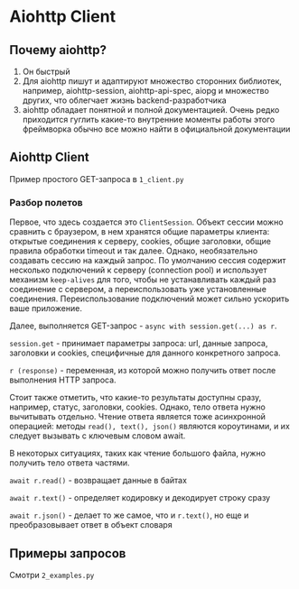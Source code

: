# Aiohttp Client

## Почему aiohttp?

1. Он быстрый
2. Для aiohttp пишут и адаптируют множество сторонних библиотек, например, aiohttp-session, aiohttp-api-spec, aiopg и множество других, что облегчает жизнь backend-разработчика
3. aiohttp обладает понятной и полной документацией. Очень редко приходится гуглить какие-то внутренние моменты работы этого фреймворка обычно все можно найти в официальной документации

## Aiohttp Client

Пример простого GET-запроса в `1_client.py`

### Разбор полетов

Первое, что здесь создается это `ClientSession`. Объект сессии можно сравнить с браузером, в нем хранятся общие параметры клиента: открытые соединения к серверу, cookies, общие заголовки, общие правила обработки timeout и так далее. Однако, необязательно создавать сессию на каждый запрос. По умолчанию сессия содержит несколько подключений к серверу (connection pool) и использует механизм `keep-alives` для того, чтобы не устанавливать каждый раз соединение с сервером, а переиспользовать уже установленные соединения. Переиспользование подключений может сильно ускорить ваше приложение.

Далее, выполняется GET-запрос - `async with session.get(...) as r`.

`session.get` - принимает параметры запроса: url, данные запроса, заголовки и cookies, специфичные для данного конкретного запроса.

`r (response)` - переменная, из которой можно получить ответ после выполнения HTTP запроса.

Стоит также отметить, что какие-то результаты доступны сразу, например, статус, заголовки, cookies. Однако, тело ответа нужно вычитывать отдельно. Чтение ответа является тоже асинхронной операцией: методы `read(), text(), json()` являются короутинами, и их следует вызывать с ключевым словом await.

В некоторых ситуациях, таких как чтение большого файла, нужно получить тело ответа частями.

`await r.read()` - возвращает данные в байтах

`await r.text()` - определяет кодировку и декодирует строку сразу

`await r.json()` - делает то же самое, что и `r.text()`, но еще и преобразовывает ответ в объект словаря

## Примеры запросов

Смотри `2_examples.py`
